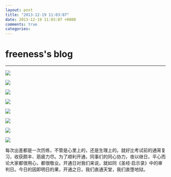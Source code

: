 ```yaml
---
layout: post
title: "2013-12-19 11:03:07"
date: 2013-12-19 11:03:07 +0800
comments: true
categories: 
---
```


# freeness's blog

----------

![](http://okqmqrbgo.bkt.clouddn.com/201312191103071.jpg)

![](http://okqmqrbgo.bkt.clouddn.com/201312191103072.jpg)

![](http://okqmqrbgo.bkt.clouddn.com/201312191103073.jpg)

![](http://okqmqrbgo.bkt.clouddn.com/201312191103074.jpg)

![](http://okqmqrbgo.bkt.clouddn.com/201312191103075.jpg)

![](http://okqmqrbgo.bkt.clouddn.com/201312191103076.jpg)

![](http://okqmqrbgo.bkt.clouddn.com/201312191103077.jpg)

![](http://okqmqrbgo.bkt.clouddn.com/201312191103078.jpg)

>
每次出差都是一次历练，不管是心里上的，还是生理上的。就好比考试前的通宵复习，收获颇丰、筋疲力尽。为了顺利开通，同事们的同心协力，夜以继日，平心而论大家都很用心，都很敬业。开通日对我们来说，就如同《圣经·启示录》中的审判日。今日的因即明日的果，开通之日，我们直通天堂，我们直堕地狱。